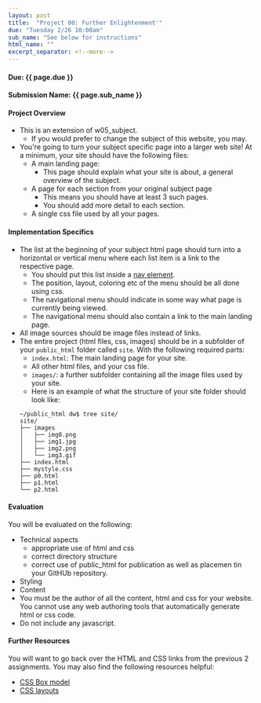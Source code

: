 ```yaml
---
layout: post
title:  "Project 00: Further Enlightenment'"
due: "Tuesday 2/26 10:00am"
sub_name: "See below for instructions"
html_name: ""
excerpt_separator: <!--more-->
---
```


#### Due: {{ page.due }}
#### Submission Name: {{ page.sub_name }}
<!--
#### Stuy server link: http://homer.stuy.edu/~YOUR_USERNAME/{{ page.sub_name }}
-->

#### Project Overview
* This is an extension of w05_subject.
  - If you would prefer to change the subject of this website, you may.
* You're going to turn your subject specific page into a larger web site! At a minimum, your site should have the following files:
  - A main landing page:
    - This page should explain what your site is about, a general overview of the subject.
  - A page for each section from your original subject page
    - This means you should have at least 3 such pages.
    - You should add more detail to each section.
  - A single css file used by all your pages.

#### Implementation Specifics
* The list at the beginning of your subject html page should turn into a horizontal or vertical menu where each list item is a link to the respective page.
  - You should put this list inside a [nav element](https://developer.mozilla.org/en-US/docs/Web/HTML/Element/nav).
  - The position, layout, coloring etc of the menu should be all done using css.
  - The navigational menu should indicate in some way what page is currently being viewed.
  - The navigational menu should also contain a link to the main landing page.
* All image sources should be image files instead of links.
* The entire project (html files, css, images) should be in a subfolder of your `public_html` folder called `site`. With the following required parts:
  - `index.html`: The main landing page for your site.
  - All other html files, and your css file.
  - `images/`: a further subfolder containing all the image files used by your site.
  - Here is an example of what the structure of your site folder should look like:
  ```
  ~/public_html dw$ tree site/
  site/
  ├── images
  │   ├── img0.png
  │   ├── img1.jpg
  │   ├── img2.png
  │   └── img3.gif
  ├── index.html
  ├── mystyle.css
  ├── p0.html
  ├── p1.html
  └── p2.html
  ```

#### Evaluation
You will be evaluated on the following:
- Technical aspects
  - appropriate use of html and css
  - correct directory structure
  - correct use of public_html for publication as well as placemen tin your GitHUb repository.
- Styling
- Content
- You must be the author of all the content, html and css for your website. You cannot use any web authoring tools that automatically generate html or css code.
-  Do not include any javascript.

#### Further Resources
You will want to go back over the HTML and CSS links from the previous 2 assignments. You may also find the following resources helpful:
  * [CSS Box model](https://developer.mozilla.org/en-US/docs/Learn/CSS/Building_blocks/The_box_model)
  * [CSS layouts](https://developer.mozilla.org/en-US/docs/Learn/CSS/CSS_layout/Introduction)
